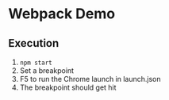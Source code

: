 # Webpack Demo
## Execution
1. ```npm start```
1. Set a breakpoint
1. F5 to run the Chrome launch in launch.json
1. The breakpoint should get hit